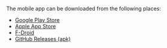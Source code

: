 The mobile app can be downloaded from the following places:

- [Google Play Store](https://play.google.com/store/apps/details?id=app.alextran.ram)
- [Apple App Store](https://apps.apple.com/us/app/ram/id1613945652)
- [F-Droid](https://f-droid.org/packages/app.alextran.ram)
- [GitHub Releases (apk)](https://github.com/ram-app/ram/releases)
